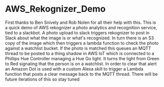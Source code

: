 # AWS_Rekognizer_Demo
First thanks to Ben Snively and Rob Nolen for all their help with this. This is a quick demo of AWS rekognizer a photo analytics and recognition service, tied to a slackbot. A photo upload to slack triggers rekognizer to post in Slack about what the image is or what's recognized. In turn there is an S3 copy of the image which then triggers a lambda function to check the photo against a watchlist bucket. If the photo is matched this queues an MQTT thread to be posted to a thing shadow in AWS IoT which is connected to a Phillips Hue Controller managing a Hue Go light. It turns the light from Green to Red signaling that the person is on a watchlist. In order to clear that alert an Amazon Dot is used with a custom Alexa skill to trigger a Lambda function that posts a clear message back to the MQTT thread. There will be future iterations of this so stay tuned
